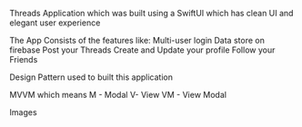 Threads Application which was built using a SwiftUI which has clean UI and elegant user experience 

The App Consists of the features like:
Multi-user login
Data store on firebase
Post your Threads 
Create and Update your profile 
Follow your Friends

Design Pattern used to built this application 

MVVM which means
M - Modal
V- View
VM - View Modal

Images
